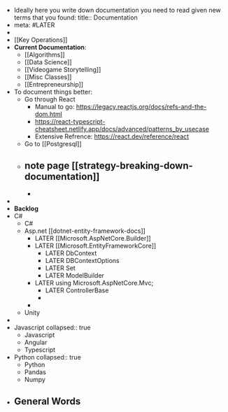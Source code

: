 - Ideally here you write down documentation you need to read given new terms that you found:
  title:: Documentation
- meta: #LATER
-
- [[Key Operations]]
- **Current Documentation**:
	- [[Algorithms]]
	- [[Data Science]]
	- [[Videogame Storytelling]]
	- [[Misc Classes]]
	- [[Entrepreneurship]]
- To document things better:
	- Go through React
		- Manual to go: https://legacy.reactjs.org/docs/refs-and-the-dom.html
		- https://react-typescript-cheatsheet.netlify.app/docs/advanced/patterns_by_usecase
		- Extensive Refrence: https://react.dev/reference/react
	- Go to [[Postgresql]]
	- note page [[strategy-breaking-down-documentation]]
		-
		-
-
- **Backlog**
- C#
	- C#
	- Asp.net [[dotnet-entity-framework-docs]]
		- LATER [[Microsoft.AspNetCore.Builder]]
		- LATER [[Microsoft.EntityFrameworkCore]]
			- LATER DbContext
			- LATER DBContextOptions
			- LATER Set
			- LATER ModelBuilder
		- LATER using Microsoft.AspNetCore.Mvc;
			- LATER ControllerBase
			-
		-
	- Unity
-
- Javascript
  collapsed:: true
	- Javascript
	- Angular
	- Typescript
- Python
  collapsed:: true
	- Python
	- Pandas
	- Numpy
- General Words
	-